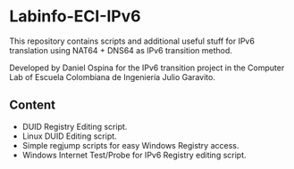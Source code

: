 # Labinfo-ECI-IPv6

This repository contains scripts and additional useful stuff for IPv6 translation using NAT64 + DNS64 as IPv6 transition method.

Developed by Daniel Ospina for the IPv6 transition project in the Computer Lab of Escuela Colombiana de Ingeniería Julio Garavito.

## Content

- DUID Registry Editing script.
- Linux DUID Editing script.
- Simple regjump scripts for easy Windows Registry access.
- Windows Internet Test/Probe for IPv6 Registry editing script.
